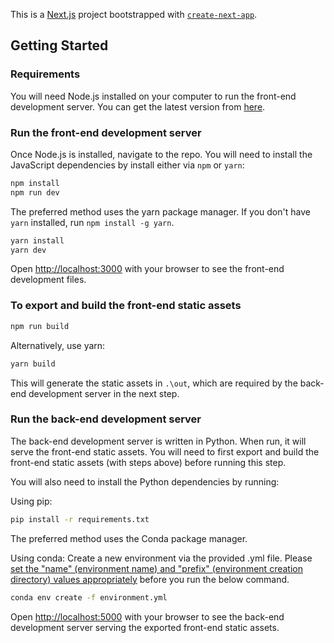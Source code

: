 This is a [Next.js](https://nextjs.org/) project bootstrapped with [`create-next-app`](https://github.com/vercel/next.js/tree/canary/packages/create-next-app).

## Getting Started

### Requirements

You will need Node.js installed on your computer to run the front-end development server. You can get the latest version from [here](https://nodejs.org/en/).

### Run the front-end development server

Once Node.js is installed, navigate to the repo. You will need to install the JavaScript dependencies by install either via `npm` or `yarn`:

```bash
npm install
npm run dev
```

The preferred method uses the yarn package manager. If you don't have `yarn` installed, run `npm install -g yarn`.

```bash
yarn install
yarn dev
```

Open [http://localhost:3000](http://localhost:3000) with your browser to see the front-end development files.

### To export and build the front-end static assets

```bash
npm run build
```

Alternatively, use yarn:

```bash
yarn build
```

This will generate the static assets in `.\out`, which are required by the back-end development server in the next step.

### Run the back-end development server

The back-end development server is written in Python. When run, it will serve the front-end static assets. You will need to first export and build the front-end static assets (with steps above) before running this step.

You will also need to install the Python dependencies by running:

Using pip:

```bash
pip install -r requirements.txt
```

The preferred method uses the Conda package manager.

Using conda: Create a new environment via the provided .yml file.
Please [set the "name" (environment name) and "prefix" (environment creation directory) values appropriately](https://conda.io/projects/conda/en/latest/user-guide/tasks/manage-environments.html#exporting-an-environment-file-across-platforms) before you run the below command.

```bash
conda env create -f environment.yml
```

Open [http://localhost:5000](http://localhost:5000) with your browser to see the back-end development server serving the exported front-end static assets.
